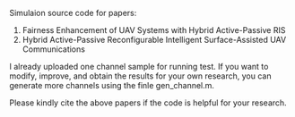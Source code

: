 Simulaion source code for papers:
1. Fairness Enhancement of UAV Systems with Hybrid Active-Passive RIS
2. Hybrid Active-Passive Reconfigurable Intelligent Surface-Assisted UAV Communications

I already uploaded one channel sample for running test. If you want to modify, improve, and obtain the results for your own research, you can generate more channels using the finle gen_channel.m.

Please kindly cite the above papers if the code is helpful for your research.
